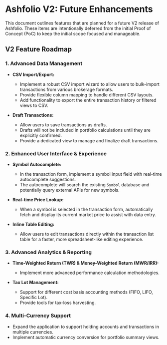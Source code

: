 # Ashfolio V2: Future Enhancements

This document outlines features that are planned for a future V2 release of Ashfolio. These items are intentionally deferred from the initial Proof of Concept (PoC) to keep the initial scope focused and manageable.

## V2 Feature Roadmap

### 1. Advanced Data Management

*   **CSV Import/Export:**
    *   Implement a robust CSV import wizard to allow users to bulk-import transactions from various brokerage formats.
    *   Provide flexible column mapping to handle different CSV layouts.
    *   Add functionality to export the entire transaction history or filtered views to CSV.

*   **Draft Transactions:**
    *   Allow users to save transactions as drafts.
    *   Drafts will not be included in portfolio calculations until they are explicitly confirmed.
    *   Provide a dedicated view to manage and finalize draft transactions.

### 2. Enhanced User Interface & Experience

*   **Symbol Autocomplete:**
    *   In the transaction form, implement a symbol input field with real-time autocomplete suggestions.
    *   The autocomplete will search the existing `Symbol` database and potentially query external APIs for new symbols.

*   **Real-time Price Lookup:**
    *   When a symbol is selected in the transaction form, automatically fetch and display its current market price to assist with data entry.

*   **Inline Table Editing:**
    *   Allow users to edit transactions directly within the transaction list table for a faster, more spreadsheet-like editing experience.

### 3. Advanced Analytics & Reporting

*   **Time-Weighted Return (TWR) & Money-Weighted Return (MWR/IRR):**
    *   Implement more advanced performance calculation methodologies.

*   **Tax Lot Management:**
    *   Support for different cost basis accounting methods (FIFO, LIFO, Specific Lot).
    *   Provide tools for tax-loss harvesting.

### 4. Multi-Currency Support

*   Expand the application to support holding accounts and transactions in multiple currencies.
*   Implement automatic currency conversion for portfolio summary views.
